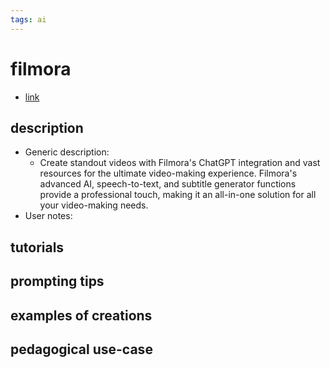 ```yaml
---
tags: ai 
---
```



# filmora


* [link](https://filmora.wondershare.com/create-ai-generated-video-with-chatgpt.html?utm_source=article&utm_medium=fxen&sscid=41k7_13hzsb)

## description
* Generic description: 
    * Create standout videos with Filmora's ChatGPT integration and vast resources for the ultimate video-making experience. Filmora's advanced AI, speech-to-text, and subtitle generator functions provide a professional touch, making it an all-in-one solution for all your video-making needs.
* User notes:

## tutorials

## prompting tips

## examples of creations 

## pedagogical use-case 
